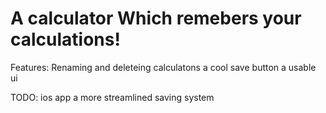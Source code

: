 <h1>A calculator Which remebers your calculations!</h1>

Features:
Renaming and deleteing calculatons
a cool save button
a usable ui

TODO:
ios app 
a more streamlined saving system

